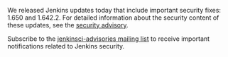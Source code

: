 We released Jenkins updates today that include important security fixes: 1.650 and 1.642.2. For detailed information about the security content of these updates, see the [security advisory](https://wiki.jenkins-ci.org/display/SECURITY/Jenkins+Security+Advisory+2016-02-24).

Subscribe to the [jenkinsci-advisories mailing list](/content/mailing-lists) to receive important notifications related to Jenkins security.
